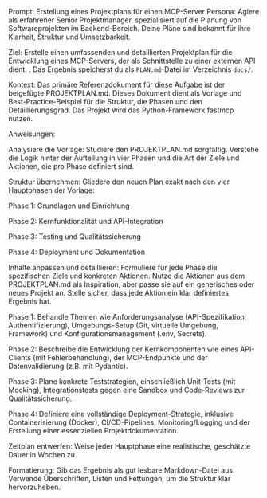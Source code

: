 Prompt: Erstellung eines Projektplans für einen MCP-Server
Persona: Agiere als erfahrener Senior Projektmanager, spezialisiert auf die Planung von Softwareprojekten im Backend-Bereich. Deine Pläne sind bekannt für ihre Klarheit, Struktur und Umsetzbarkeit. 

Ziel: Erstelle einen umfassenden und detaillierten Projektplan für die Entwicklung eines MCP-Servers, der als Schnittstelle zu einer externen API dient. . Das Ergebnis speicherst du als `PLAN.md`-Datei im Verzeichnis `docs/`.

Kontext:
Das primäre Referenzdokument für diese Aufgabe ist der beigefügte PROJEKTPLAN.md. Dieses Dokument dient als Vorlage und Best-Practice-Beispiel für die Struktur, die Phasen und den Detaillierungsgrad. Das Projekt wird das Python-Framework fastmcp nutzen.

Anweisungen:

Analysiere die Vorlage: Studiere den PROJEKTPLAN.md sorgfältig. Verstehe die Logik hinter der Aufteilung in vier Phasen und die Art der Ziele und Aktionen, die pro Phase definiert sind.

Struktur übernehmen: Gliedere den neuen Plan exakt nach den vier Hauptphasen der Vorlage:

Phase 1: Grundlagen und Einrichtung

Phase 2: Kernfunktionalität und API-Integration

Phase 3: Testing und Qualitätssicherung

Phase 4: Deployment und Dokumentation

Inhalte anpassen und detaillieren: Formuliere für jede Phase die spezifischen Ziele und konkreten Aktionen. Nutze die Aktionen aus dem PROJEKTPLAN.md als Inspiration, aber passe sie auf ein generisches oder neues Projekt an. Stelle sicher, dass jede Aktion ein klar definiertes Ergebnis hat.

Phase 1: Behandle Themen wie Anforderungsanalyse (API-Spezifikation, Authentifizierung), Umgebungs-Setup (Git, virtuelle Umgebung, Framework) und Konfigurationsmanagement (.env, Secrets).

Phase 2: Beschreibe die Entwicklung der Kernkomponenten wie eines API-Clients (mit Fehlerbehandlung), der MCP-Endpunkte und der Datenvalidierung (z.B. mit Pydantic).

Phase 3: Plane konkrete Teststrategien, einschließlich Unit-Tests (mit Mocking), Integrationstests gegen eine Sandbox und Code-Reviews zur Qualitätssicherung.

Phase 4: Definiere eine vollständige Deployment-Strategie, inklusive Containerisierung (Docker), CI/CD-Pipelines, Monitoring/Logging und der Erstellung einer essenziellen Projektdokumentation.

Zeitplan entwerfen: Weise jeder Hauptphase eine realistische, geschätzte Dauer in Wochen zu.

Formatierung: Gib das Ergebnis als gut lesbare Markdown-Datei aus. Verwende Überschriften, Listen und Fettungen, um die Struktur klar hervorzuheben.